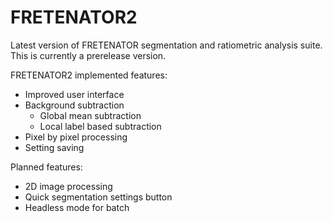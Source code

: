 # FRETENATOR2
Latest version of FRETENATOR segmentation and ratiometric analysis suite. This is currently a prerelease version.

FRETENATOR2 implemented features:

* Improved user interface
* Background subtraction
  - Global mean subtraction
  - Local label based subtraction
* Pixel by pixel processing
* Setting saving

Planned features:

* 2D image processing
* Quick segmentation settings button
* Headless mode for batch
